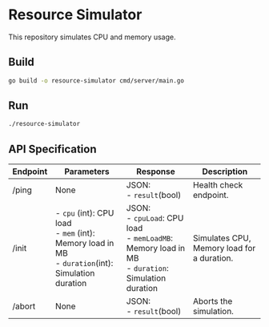 # Resource Simulator

This repository simulates CPU and memory usage.

## Build

```bash
go build -o resource-simulator cmd/server/main.go
```

## Run

```bash
./resource-simulator
```

## API Specification

| Endpoint | Parameters                                                                                             | Response                                                                                                    | Description                                |
| -------- | ------------------------------------------------------------------------------------------------------ | ----------------------------------------------------------------------------------------------------------- | ------------------------------------------ |
| /ping    | None                                                                                                   | JSON:<br> - `result`(bool)                                                                                  | Health check endpoint.                     |
| /init    | - `cpu` (int): CPU load <br>- `mem` (int): Memory load in MB<br>- `duration`(int): Simulation duration | JSON:<br> - `cpuLoad`: CPU load <br> - `memLoadMB`: Memory load in MB<br> - `duration`: Simulation duration | Simulates CPU, Memory load for a duration. |
| /abort   | None                                                                                                   | JSON:<br> - `result`(bool)                                                                                  | Aborts the simulation.                     |
